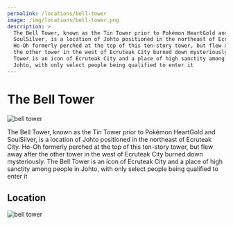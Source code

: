 ```yaml
---
permalink: /locations/bell-tower
image: /img/locations/bell-tower.png
description: >
  The Bell Tower, known as the Tin Tower prior to Pokémon HeartGold and
  SoulSilver, is a location of Johto positioned in the northeast of Ecruteak City.
  Ho-Oh formerly perched at the top of this ten-story tower, but flew away after
  the other tower in the west of Ecruteak City burned down mysteriously. The Bell
  Tower is an icon of Ecruteak City and a place of high sanctity among people in
  Johto, with only select people being qualified to enter it
---
```


# The Bell Tower

![bell tower](/img/location/bell-tower.png)

The Bell Tower, known as the Tin Tower prior to Pokémon HeartGold and
SoulSilver, is a location of Johto positioned in the northeast of Ecruteak City.
Ho-Oh formerly perched at the top of this ten-story tower, but flew away after
the other tower in the west of Ecruteak City burned down mysteriously. The Bell
Tower is an icon of Ecruteak City and a place of high sanctity among people in
Johto, with only select people being qualified to enter it

## Location

![bell tower](/img/map/bell-tower.png)
